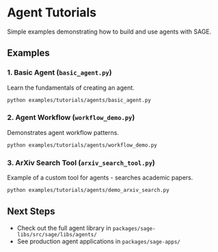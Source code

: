 # Agent Tutorials

Simple examples demonstrating how to build and use agents with SAGE.

## Examples

### 1. Basic Agent (`basic_agent.py`)

Learn the fundamentals of creating an agent.

```bash
python examples/tutorials/agents/basic_agent.py
```

### 2. Agent Workflow (`workflow_demo.py`)

Demonstrates agent workflow patterns.

```bash
python examples/tutorials/agents/workflow_demo.py
```

### 3. ArXiv Search Tool (`arxiv_search_tool.py`)

Example of a custom tool for agents - searches academic papers.

```bash
python examples/tutorials/agents/demo_arxiv_search.py
```

## Next Steps

- Check out the full agent library in `packages/sage-libs/src/sage/libs/agents/`
- See production agent applications in `packages/sage-apps/`
